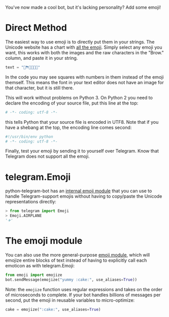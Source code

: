 You've now made a cool bot, but it's lacking personality? Add some emoji!

# Direct Method

The easiest way to use emoji is to directly put them in your strings. The Unicode website has a chart with [all the emoji](http://www.unicode.org/emoji/charts/full-emoji-list.html). Simply select any emoji you want, this works with both the images and the raw characters in the "Brow." column, and paste it in your string.

```python
text = "🌈⛈🎉🌹🐧😊"
```

In the code you may see squares with numbers in them instead of the emoji themself. This means the font in your text editor does not have an image for that character, but it is still there.

This will work without problems on Python 3. On Python 2 you need to declare the encoding of your source file, put this line at the top:
```python 
# -*- coding: utf-8 -*-
```
this tells Python that your source file is encoded in UTF8. Note that if you have a shebang at the top, the encoding line comes second:
```python 
#!/usr/bin/env python
# -*- coding: utf-8 -*-
```

Finally, test your emoji by sending it to yourself over Telegram. Know that Telegram does not support all the emoji.

# telegram.Emoji

python-telegram-bot has an [internal emoji module](https://pythonhosted.org/python-telegram-bot/telegram.emoji.html?highlight=emoji#module-telegram.emoji) that you can use to handle Telegram-support emojis without having to copy/paste the Unicode representations directly:

```python
> from telegram import Emoji
> Emoji.AIRPLANE
'✈'
```

# The emoji module

You can also use the more general-purpose [emoji module](https://github.com/carpedm20/emoji), which will emojize entire blocks of text instead of having to explicitly call each emoticon as with telegram.Emoji:

```python
from emoji import emojize
bot.sendMessage(emojize("yummy :cake:", use_aliases=True))
```

Note: the `emojize` function uses regular expressions and takes on the order of microseconds to complete. If your bot handles billions of messages per second, put the emoji in reusable variables to micro-optimize:
```python
cake = emojize(":cake:", use_aliases=True)
```
